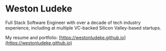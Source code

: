 # Weston Ludeke

Full Stack Software Engineer with over a decade of tech industry experience, including at multiple VC-backed Silicon Valley-based startups. 

My resume and portfolio: [https://westonludeke.github.io](https://westonludeke.github.io)